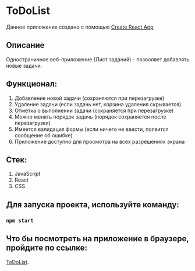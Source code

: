 # ToDoList

Данное приложение создано с помощью [Create React App](https://github.com/facebook/create-react-app)

## Описание

Одностраничное веб-приложение (Лист заданий) - позволяет добавлять новые задачи.

## Функционал:

1. Добавление новой задачи (сохраняются при перезагрузке)
2. Удаление задачи (если задачь нет, корзина удаления скрывается)
3. Отметка о выполнении задачи (сохраняется при перезагрузке)
4. Можно менять порядок задачь (порядок сохраняется после перезагрузки)
5. Имеется валидация формы (если ничего не ввести, появится сообщение об ошибке)
6. Приложение доступно для просмотра на всех разрешениях экрана

## Стек:

1. JavaScript
2. React
3. CSS

## Для запуска проекта, используйте команду:

### `npm start`

## Что бы посмотреть на приложение в браузере, пройдите по ссылке:

[ToDoList](https://vitalii-grigorash.github.io/todo-list).
